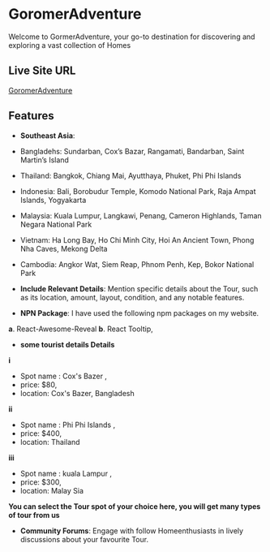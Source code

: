 # GoromerAdventure

Welcome to GormerAdventure, your go-to destination for discovering and exploring a vast collection of Homes

## Live Site URL
[GoromerAdventure](https://gorom-gorom-adventure.web.app/)

## Features
- **Southeast Asia**:
- Bangladehs: Sundarban, Cox’s Bazar, Rangamati, Bandarban, Saint
Martin’s Island
- Thailand: Bangkok, Chiang Mai, Ayutthaya, Phuket, Phi Phi Islands
- Indonesia: Bali, Borobudur Temple, Komodo National Park, Raja
Ampat Islands, Yogyakarta
- Malaysia: Kuala Lumpur, Langkawi, Penang, Cameron Highlands,
Taman Negara National Park
- Vietnam: Ha Long Bay, Ho Chi Minh City, Hoi An Ancient Town, Phong
Nha Caves, Mekong Delta
- Cambodia: Angkor Wat, Siem Reap, Phnom Penh, Kep, Bokor National
Park

- **Include Relevant Details**: Mention specific details about the Tour, such as its location, amount, layout, condition, and any notable features.


- **NPN Package**: I have used the following npm packages on my website.

**a**. React-Awesome-Reveal
**b**. React Tooltip,


- **some tourist details Details**

**i** 
- Spot name : Cox's Bazer ,
- price: $80,
- location: Cox's Bazer, Bangladesh

**ii** 
- Spot name : Phi Phi Islands ,
- price: $400,
- location: Thailand

**iii** 
- Spot name : kuala Lampur ,
- price: $300,
- location: Malay Sia

**You can select the Tour spot of your choice here, you will get many types of tour from us**



- **Community Forums**: Engage with follow Homeenthusiasts in lively discussions about your favourite Tour.
